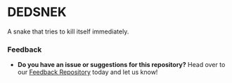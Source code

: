 # DEDSNEK

A snake that tries to kill itself immediately.

### Feedback

* **Do you have an issue or suggestions for this repository?** Head over to our [Feedback Repository](https://play.battlesnake.com/feedback) today and let us know!

